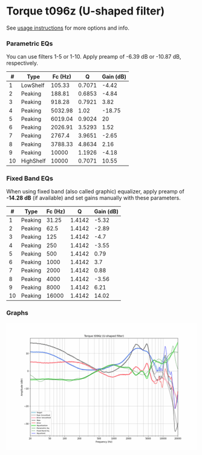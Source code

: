 # Torque t096z (U-shaped filter)
See [usage instructions](https://github.com/jaakkopasanen/AutoEq#usage) for more options and info.

### Parametric EQs
You can use filters 1-5 or 1-10. Apply preamp of -6.39 dB or -10.87 dB, respectively.

|   # | Type      |   Fc (Hz) |      Q |   Gain (dB) |
|-----|-----------|-----------|--------|-------------|
|   1 | LowShelf  |    105.33 | 0.7071 |       -4.42 |
|   2 | Peaking   |    188.81 | 0.6853 |       -4.84 |
|   3 | Peaking   |    918.28 | 0.7921 |        3.82 |
|   4 | Peaking   |   5032.98 | 1.02   |      -18.75 |
|   5 | Peaking   |   6019.04 | 0.9024 |       20    |
|   6 | Peaking   |   2026.91 | 3.5293 |        1.52 |
|   7 | Peaking   |   2767.4  | 3.9651 |       -2.65 |
|   8 | Peaking   |   3788.33 | 4.8634 |        2.16 |
|   9 | Peaking   |  10000    | 1.1926 |       -4.18 |
|  10 | HighShelf |  10000    | 0.7071 |       10.55 |

### Fixed Band EQs
When using fixed band (also called graphic) equalizer, apply preamp of **-14.28 dB** (if available) and set gains manually with these parameters.

|   # | Type    |   Fc (Hz) |      Q |   Gain (dB) |
|-----|---------|-----------|--------|-------------|
|   1 | Peaking |     31.25 | 1.4142 |       -5.32 |
|   2 | Peaking |     62.5  | 1.4142 |       -2.89 |
|   3 | Peaking |    125    | 1.4142 |       -4.7  |
|   4 | Peaking |    250    | 1.4142 |       -3.55 |
|   5 | Peaking |    500    | 1.4142 |        0.79 |
|   6 | Peaking |   1000    | 1.4142 |        3.7  |
|   7 | Peaking |   2000    | 1.4142 |        0.88 |
|   8 | Peaking |   4000    | 1.4142 |       -3.56 |
|   9 | Peaking |   8000    | 1.4142 |        6.21 |
|  10 | Peaking |  16000    | 1.4142 |       14.02 |

### Graphs
![](./Torque%20t096z%20(U-shaped%20filter).png)
